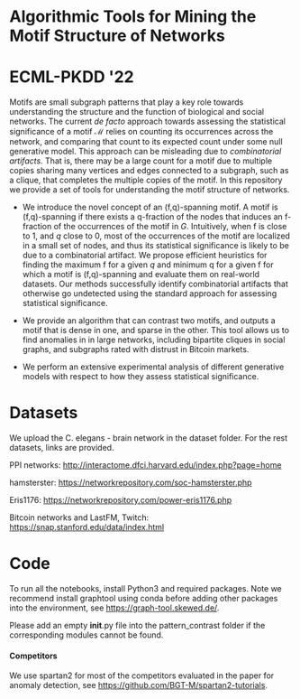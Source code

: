# Algorithmic Tools for Mining the Motif Structure of Networks  
# ECML-PKDD '22

Motifs are small subgraph patterns that play a key role towards understanding the structure and the function of biological and social networks. The current *de facto* approach towards assessing the statistical significance of a motif $\mathcal{M}$ relies on counting its occurrences across the network, and comparing that count to its expected count   under some null generative model. This approach can be misleading due to *combinatorial artifacts*.  That is, there may be a large count for a motif due to multiple copies sharing many vertices and edges connected to a subgraph, such as a clique, that completes the multiple copies of the motif.   In this repository we provide a set of tools for understanding the motif structure of networks. 

- We introduce the novel concept of an (f,q)-spanning motif. A motif is (f,q)-spanning if there exists a  q-fraction of the nodes that induces an f-fraction of the occurrences of the motif in $G$. Intuitively, when f is close to 1, and $q$ close to 0, most of the occurrences of the motif are localized in a small set of nodes, and  thus its statistical significance is likely to be due to a combinatorial artifact. We propose efficient heuristics for finding the maximum f for a given $q$ and minimum q for a given f for which a motif is (f,q)-spanning and evaluate them on real-world datasets. Our methods successfully identify combinatorial artifacts that otherwise go undetected using the standard approach for assessing statistical significance.   

- We provide an algorithm that can contrast two motifs, and outputs a motif that is dense in one, and sparse in the other. This tool allows us to find anomalies in in large networks, including bipartite cliques in social graphs, and subgraphs rated with distrust in Bitcoin  markets.  

- We perform an extensive experimental analysis of different generative models with respect to how they assess statistical significance. 

# Datasets

We upload the C. elegans - brain network in the dataset folder. For the rest datasets, links are provided.

PPI networks: http://interactome.dfci.harvard.edu/index.php?page=home

hamsterster: https://networkrepository.com/soc-hamsterster.php

Eris1176: https://networkrepository.com/power-eris1176.php

Bitcoin networks and LastFM, Twitch: https://snap.stanford.edu/data/index.html

# Code

To run all the notebooks, install Python3 and required packages. Note we recommend install graphtool using conda before adding other packages into the environment, see https://graph-tool.skewed.de/. 

Please add an empty __init__.py file into the pattern_contrast folder if the corresponding modules cannot be found.

#### Competitors

We use spartan2 for most of the competitors evaluated in the paper for anomaly detection, see https://github.com/BGT-M/spartan2-tutorials.
